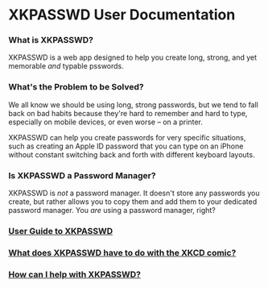 # XKPASSWD User Documentation

### What is XKPASSWD?

XKPASSWD is a web app designed to help you create long, strong, and yet memorable _and_ typable psswords.

### What's the Problem to be Solved?

We all know we should be using long, strong passwords, but we tend to fall back on bad habits because they're hard to remember and hard to type, especially on mobile devices, or even worse – on a printer.

XKPASSWD can help you create passwords for very specific situations, such as creating an Apple ID password that you can type on an iPhone without constant switching back and forth with different keyboard layouts.

### Is XKPASSWD a Password Manager?

XKPASSWD is _not_ a password manager. It doesn't store any passwords you create, but rather allows you to copy them and add them to your dedicated password manager. You _are_ using a password manager, right?

### [User Guide to XKPASSWD](user-guide.md)

### [What does XKPASSWD have to do with the XKCD comic?](xkcd-comic.md)

### [How can I help with XKPASSWD?](help-xkpasswd.md)

